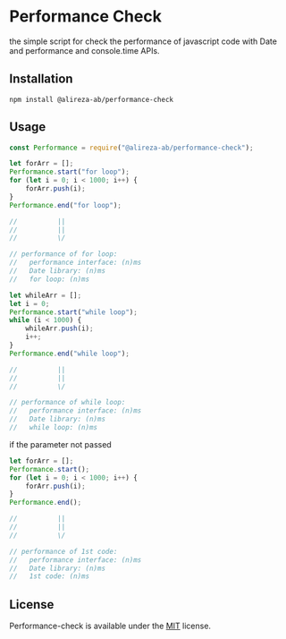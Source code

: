 # Performance Check

the simple script for check the performance of javascript code with Date and performance and console.time APIs.

## Installation

```shell
npm install @alireza-ab/performance-check
```

## Usage

```js
const Performance = require("@alireza-ab/performance-check");
```

```js
let forArr = [];
Performance.start("for loop");
for (let i = 0; i < 1000; i++) {
	forArr.push(i);
}
Performance.end("for loop");

//			||
//			||
//		    \/

// performance of for loop:
//   performance interface: (n)ms
//   Date library: (n)ms
//   for loop: (n)ms

let whileArr = [];
let i = 0;
Performance.start("while loop");
while (i < 1000) {
	whileArr.push(i);
	i++;
}
Performance.end("while loop");

//			||
//			||
//		    \/

// performance of while loop:
//   performance interface: (n)ms
//   Date library: (n)ms
//   while loop: (n)ms
```

if the parameter not passed

```js
let forArr = [];
Performance.start();
for (let i = 0; i < 1000; i++) {
	forArr.push(i);
}
Performance.end();

//			||
//			||
//		    \/

// performance of 1st code:
//   performance interface: (n)ms
//   Date library: (n)ms
//   1st code: (n)ms
```

## License

Performance-check is available under the [MIT](https://opensource.org/licenses/MIT) license.
